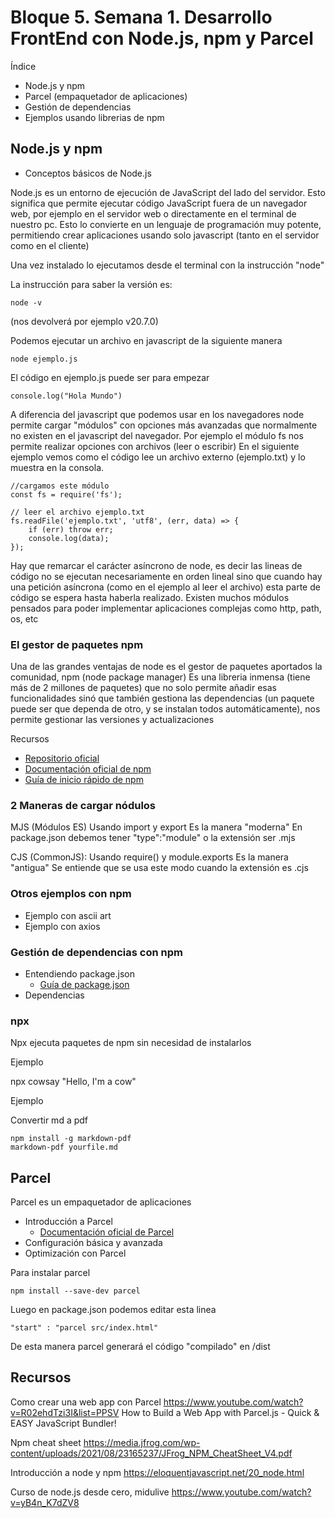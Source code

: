 

# Bloque 5. Semana 1. Desarrollo FrontEnd con Node.js, npm y Parcel


Índice 
- Node.js y npm 
- Parcel (empaquetador de aplicaciones)
- Gestión de dependencias 
- Ejemplos usando librerias de npm


## Node.js y npm

- Conceptos básicos de Node.js

Node.js es un entorno de ejecución de JavaScript del lado del servidor. Esto significa que permite ejecutar código JavaScript fuera de un navegador web, por ejemplo en el servidor web o directamente en el terminal de nuestro pc.
Esto lo convierte en un lenguaje de programación muy potente, permitiendo crear aplicaciones usando solo javascript (tanto en el servidor como en el cliente)

Una vez instalado lo ejecutamos desde el terminal con la instrucción "node"

La instrucción para saber la versión es: 

```
node -v
```
(nos devolverá por ejemplo v20.7.0)

Podemos ejecutar un archivo en javascript de la siguiente manera 

```
node ejemplo.js 
```

El código en ejemplo.js puede ser para empezar 

```
console.log("Hola Mundo")
````

A diferencia del javascript que podemos usar en los navegadores node permite cargar "módulos" con opciones más avanzadas que normalmente no existen en el javascript del navegador. Por ejemplo el módulo fs nos permite realizar opciones con archivos (leer o escribir)
En el siguiente ejemplo vemos como el código lee un archivo externo (ejemplo.txt) y lo muestra en la consola. 

```
//cargamos este módulo
const fs = require('fs');

// leer el archivo ejemplo.txt
fs.readFile('ejemplo.txt', 'utf8', (err, data) => {
    if (err) throw err;
    console.log(data);
});
````

Hay que remarcar el carácter asíncrono de node, es decir las lineas de código no se ejecutan necesariamente en orden lineal sino que cuando hay una petición asíncrona (como en el ejemplo al leer el archivo) esta parte de código se espera hasta haberla realizado.
Existen muchos módulos pensados para poder implementar aplicaciones complejas como http, path, os, etc



### El gestor de paquetes npm 


Una de las grandes ventajas de node es el gestor de paquetes aportados la comunidad, npm (node package manager)
Es una libreria inmensa (tiene más de 2 millones de paquetes) que no solo permite añadir esas funcionalidades sinó que también gestiona las dependencias (un paquete puede ser que dependa de otro, y se instalan todos automáticamente), nos permite gestionar las versiones y actualizaciones

Recursos
  - [Repositorio oficial](https://www.npmjs.com/)
  - [Documentación oficial de npm](https://docs.npmjs.com/)
  - [Guía de inicio rápido de npm](https://docs.npmjs.com/cli/v7/commands/npm)


### 2 Maneras de cargar nódulos 



MJS (Módulos ES)
Usando import y export 
Es la manera "moderna"
En package.json debemos tener "type":"module" o la extensión ser .mjs

CJS (CommonJS):
Usando require() y module.exports
Es la manera "antigua"
Se entiende que se usa este modo cuando la extensión es .cjs

### Otros ejemplos con npm

- Ejemplo con ascii art 
- Ejemplo con axios 


### Gestión de dependencias con npm

- Entendiendo package.json
  - [Guía de package.json](https://docs.npmjs.com/cli/v7/configuring-npm/package-json)
- Dependencias

### npx 

Npx ejecuta paquetes de npm sin necesidad de instalarlos

Ejemplo 

npx cowsay "Hello, I'm a cow"


Ejemplo

Convertir md a pdf 


```
npm install -g markdown-pdf
markdown-pdf yourfile.md
```

## Parcel

Parcel es un empaquetador de aplicaciones 
- Introducción a Parcel
  - [Documentación oficial de Parcel](https://parceljs.org/docs/)
- Configuración básica y avanzada
- Optimización con Parcel

Para instalar parcel 

```
npm install --save-dev parcel
```

Luego en package.json podemos editar esta linea 
```
"start" : "parcel src/index.html"
````

De esta manera parcel generará el código "compilado" en /dist


## Recursos

Como crear una web app con Parcel
https://www.youtube.com/watch?v=R02ehdTzi3I&list=PPSV
How to Build a Web App with Parcel.js - Quick & EASY JavaScript Bundler!

Npm cheat sheet 
https://media.jfrog.com/wp-content/uploads/2021/08/23165237/JFrog_NPM_CheatSheet_V4.pdf


Introducción a node y npm
https://eloquentjavascript.net/20_node.html

Curso de node.js desde cero, midulive
https://www.youtube.com/watch?v=yB4n_K7dZV8